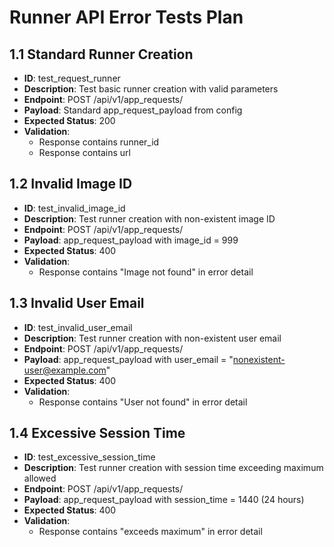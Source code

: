 # Runner API Error Tests Plan

## 1.1 Standard Runner Creation

- **ID**: test_request_runner
- **Description**: Test basic runner creation with valid parameters
- **Endpoint**: POST /api/v1/app_requests/
- **Payload**: Standard app_request_payload from config
- **Expected Status**: 200
- **Validation**:
  - Response contains runner_id
  - Response contains url

## 1.2 Invalid Image ID

- **ID**: test_invalid_image_id
- **Description**: Test runner creation with non-existent image ID
- **Endpoint**: POST /api/v1/app_requests/
- **Payload**: app_request_payload with image_id = 999
- **Expected Status**: 400
- **Validation**:
  - Response contains "Image not found" in error detail

## 1.3 Invalid User Email

- **ID**: test_invalid_user_email
- **Description**: Test runner creation with non-existent user email
- **Endpoint**: POST /api/v1/app_requests/
- **Payload**: app_request_payload with user_email = "nonexistent-user@example.com"
- **Expected Status**: 400
- **Validation**:
  - Response contains "User not found" in error detail

## 1.4 Excessive Session Time

- **ID**: test_excessive_session_time
- **Description**: Test runner creation with session time exceeding maximum allowed
- **Endpoint**: POST /api/v1/app_requests/
- **Payload**: app_request_payload with session_time = 1440 (24 hours)
- **Expected Status**: 400
- **Validation**:
  - Response contains "exceeds maximum" in error detail